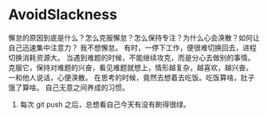 AvoidSlackness
===
懈怠的原因到底是什么？怎么克服懈怠？怎么保持专注？为什么心会涣散？如何让自己迅速集中注意力？
我不想懈怠。
有时，一停下工作，便很难切换回去，进程切换消耗资源大。
当遇到难题的时候，不能继续攻克，而是分心去做别的事情。克服它，保持对难题的兴奋，看见难题就想上，情形越复杂，越喜欢，越兴奋。
一和他人说话，心便涣散。
在思考的时候，竟然去想着去吃饭。吃饭算啥，肚子饿了算啥。
自己无意之间养成的习惯。
1. 每次 git push 之后，总想看自己今天有没有刷得很绿。





